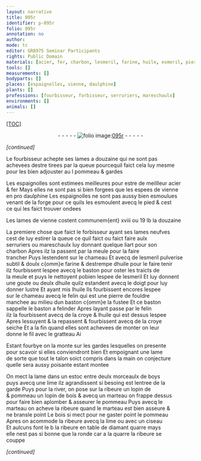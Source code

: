 ```yaml
---
layout: narrative
title: 095r
identifier: p-095r
folio: 095r
annotation: no
author:
mode: tc
editor: GR8975 Seminar Participants
rights: Public Domain
materials: [acier, fer, charbon, lesmeril, farine, huile, esmeril, pierre de fouldre, croye, boys, bois]
tools: []
measurements: []
bodyparts: []
places: [espaignolles, vienne, daulphine]
plants: []
professions: [fourbisseur, forbisseur, serruriers, mareschaulx]
environments: []
animals: []
---
```


<p><a href="{{site.url}}/{{base.url}}/diplomatic/">[TOC]</a></p><div class="folio" align="center">- - - - - <a href="http://gallica.bnf.fr/ark:/12148/btv1b10500001g/f195.image" target="_blank"><img src="https://cu-mkp.github.io/2017-workshop-edition/assets/photo-icon.png" alt="folio image: " style="display:inline-block; margin-bottom:-3px;"/>095r</a> - - - - - </div>  
 
*[continued]*
  
Le <span class="pro">fourbisseur</span> achepte ses lames a douzaine qui ne sont pas<br/> achevees destre tirees par la queue pourcequil faict cela luy mesme<br/> pour les bien adjouster au <span class="del">l</span> pommeau & gardes
 
Les <span class="pl">espaignolles</span> sont estimees meilleures pour estre de meillleur <span class="m">acier</span><br/> & <span class="m">fer</span> Mays elles ne sont pas si bien forgees que les espees de <span class="pl">vienne</span><br/> en <span class="del">pro</span> <span class="pl">daulphine</span> Les <span class="pl">espaignolles</span> ne sont pas aussy bien esmoulues<br/> venant de la forge pour ce quils les esmoulent avecq le pied & cest<br/> ce qui les faict trouver ondees
 
Les lames de <span class="pl">vienne</span> costent communem{ent} xviii ou 19 lb la douzaine
 
La premiere chose que faict le <span class="pro">forbisseur</span> ayant ses lames neufves<br/> cest de luy estirer la queue ce quil faict ou faict faire aulx<br/> <span class="pro">serruriers</span> ou <span class="pro">mareschaulx</span> luy donnant quelque liart pour son<br/> <span class="m">charbon</span> Apres ilz la passent par la meule pour la faire<br/> trancher Puys lestendent sur le chameau Et <span class="add">avecq</span> de <span class="m">lesmeril</span> pulverise<br/> subtil & doulx c{omm}e <span class="m">farine</span> & destrempe d<span class="m">huile</span> pour le faire tenir<br/> ilz fourbissent lespee avecq le baston pour oster les traicts de<br/> la meule et puys <span class="del">le</span> nettoyent <span class="del">po</span>bien lespee de l<span class="m">esmeril</span> Et luy donnent<br/> une goute ou deulx d<span class="m">huile</span> quilz estandent avecq le doigt pour luy<br/> donner lustre Et ayant mis l<span class="m">huile</span> Ils fourbissent encores lespee<br/> sur le chameau avecq le felin qui est une <span class="m">pierre de fouldre</span><br/> manchee au milieu dun baston c{omm}e la fustee Et ce baston<br/> sappelle le baston a felinder Apres layant passe par le felin<br/> ilz la fourbissent avecq de la <span class="m">croye</span> & l<span class="m">huile</span> qui est dessus lespee<br/> Apres lessuyent & la repassent & fourbissent avecq de la <span class="m">croye</span><br/> seiche Et a la fin quand elles sont achevees de monter on leur<br/> donne le fil avec le gratteau <span class="del">Ai</span>
 
Estant fourbye on la monte sur les gardes lesquelles on presente<br/> pour scavoir si elles conviendront bien Et empoignant une lame<br/> de sorte que tout le talon soict compris dans la main on conjecture<br/> quelle sera aussy poisante estant montee
 
On mect la lame dans un estoc entre deulx morceaulx de <span class="m">boys</span><br/> puys avecq une lime ilz agrandissent si besoing est lentree de la<br/> garde Puys pour la river, on pose sur la ribeure <span class="del">un lopin de</span><br/> & pommeau un lopin de <span class="m">bois</span> & avecq un marteau on frappe dessus<br/> pour faire bien aplomber & asseurer le pommeau Puys avecq le<br/> marteau on acheve la ribeure quand le marteau est bien asseure &<br/> ne bransle point Le <span class="m">bois</span> si mect pour ne gaster point le pommeau<br/> Apres on acommode la ribeure avecq la lime ou avec un ciseau<br/> Et aulcuns font <span class="del">le b</span> la ribeure en table de diamant quarre mays<br/> elle nest pas si bonne que la ronde car a la quarre la ribeure se<br/> couppe
 
*[continued]*
 
